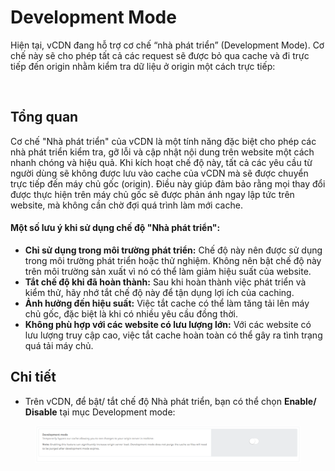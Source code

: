 # Development Mode

Hiện tại, vCDN đang hỗ trợ cơ chế “nhà phát triển” (Development Mode). Cơ chế này sẽ cho phép tất cả các request sẽ được bỏ qua cache và đi trực tiếp đến origin nhằm kiểm tra dữ liệu ở origin một cách trực tiếp:

<figure><img src="../../.gitbook/assets/image (237).png" alt=""><figcaption></figcaption></figure>

## Tổng quan

Cơ chế "Nhà phát triển" của vCDN là một tính năng đặc biệt cho phép các nhà phát triển kiểm tra, gỡ lỗi và cập nhật nội dung trên website một cách nhanh chóng và hiệu quả. Khi kích hoạt chế độ này, tất cả các yêu cầu từ người dùng sẽ không được lưu vào cache của vCDN mà sẽ được chuyển trực tiếp đến máy chủ gốc (origin). Điều này giúp đảm bảo rằng mọi thay đổi được thực hiện trên máy chủ gốc sẽ được phản ánh ngay lập tức trên website, mà không cần chờ đợi quá trình làm mới cache.

#### Một số lưu ý khi sử dụng chế độ "Nhà phát triển":

* **Chỉ sử dụng trong môi trường phát triển:** Chế độ này nên được sử dụng trong môi trường phát triển hoặc thử nghiệm. Không nên bật chế độ này trên môi trường sản xuất vì nó có thể làm giảm hiệu suất của website.
* **Tắt chế độ khi đã hoàn thành:** Sau khi hoàn thành việc phát triển và kiểm thử, hãy nhớ tắt chế độ này để tận dụng lợi ích của caching.
* **Ảnh hưởng đến hiệu suất:** Việc tắt cache có thể làm tăng tải lên máy chủ gốc, đặc biệt là khi có nhiều yêu cầu đồng thời.
* **Không phù hợp với các website có lưu lượng lớn:** Với các website có lưu lượng truy cập cao, việc tắt cache hoàn toàn có thể gây ra tình trạng quá tải máy chủ.

## Chi tiết

* Trên vCDN, để bật/ tắt chế độ Nhà phát triển, bạn có thể chọn **Enable/ Disable** tại mục Development mode:

<figure><img src="../../.gitbook/assets/image (8) (1) (1) (1) (1).png" alt=""><figcaption></figcaption></figure>

